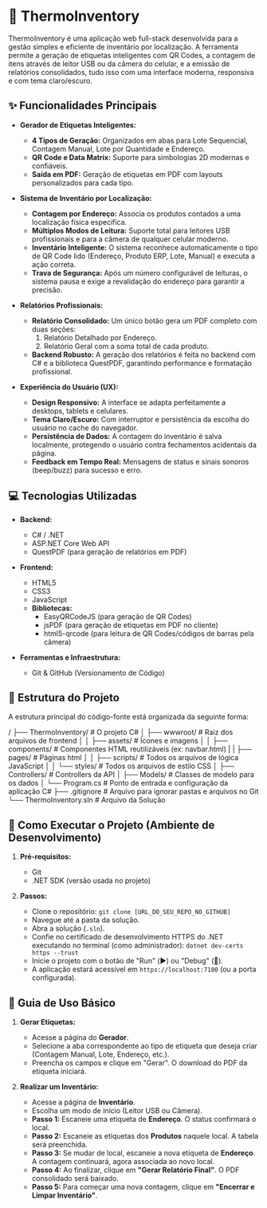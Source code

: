 # 🏢 ThermoInventory

ThermoInventory é uma aplicação web full-stack desenvolvida para a gestão simples e eficiente de inventário por localização. A ferramenta permite a geração de etiquetas inteligentes com QR Codes, a contagem de itens através de leitor USB ou da câmera do celular, e a emissão de relatórios consolidados, tudo isso com uma interface moderna, responsiva e com tema claro/escuro.

## ✨ Funcionalidades Principais

* **Gerador de Etiquetas Inteligentes:**
    * **4 Tipos de Geração:** Organizados em abas para Lote Sequencial, Contagem Manual, Lote por Quantidade e Endereço.
    * **QR Code e Data Matrix:** Suporte para simbologias 2D modernas e confiáveis.
    * **Saída em PDF:** Geração de etiquetas em PDF com layouts personalizados para cada tipo.

* **Sistema de Inventário por Localização:**
    * **Contagem por Endereço:** Associa os produtos contados a uma localização física específica.
    * **Múltiplos Modos de Leitura:** Suporte total para leitores USB profissionais e para a câmera de qualquer celular moderno.
    * **Inventário Inteligente:** O sistema reconhece automaticamente o tipo de QR Code lido (Endereço, Produto ERP, Lote, Manual) e executa a ação correta.
    * **Trava de Segurança:** Após um número configurável de leituras, o sistema pausa e exige a revalidação do endereço para garantir a precisão.

* **Relatórios Profissionais:**
    * **Relatório Consolidado:** Um único botão gera um PDF completo com duas seções:
        1.  Relatório Detalhado por Endereço.
        2.  Relatório Geral com a soma total de cada produto.
    * **Backend Robusto:** A geração dos relatórios é feita no backend com C# e a biblioteca QuestPDF, garantindo performance e formatação profissional.

* **Experiência do Usuário (UX):**
    * **Design Responsivo:** A interface se adapta perfeitamente a desktops, tablets e celulares.
    * **Tema Claro/Escuro:** Com interruptor e persistência da escolha do usuário no cache do navegador.
    * **Persistência de Dados:** A contagem do inventário é salva localmente, protegendo o usuário contra fechamentos acidentais da página.
    * **Feedback em Tempo Real:** Mensagens de status e sinais sonoros (beep/buzz) para sucesso e erro.

## 💻 Tecnologias Utilizadas

* **Backend:**
    * C# / .NET
    * ASP.NET Core Web API
    * QuestPDF (para geração de relatórios em PDF)

* **Frontend:**
    * HTML5
    * CSS3 
    * JavaScript 
    * **Bibliotecas:**
        * EasyQRCodeJS (para geração de QR Codes)
        * jsPDF (para geração de etiquetas em PDF no cliente)
        * html5-qrcode (para leitura de QR Codes/códigos de barras pela câmera)

* **Ferramentas e Infraestrutura:**
    * Git & GitHub (Versionamento de Código)

## 📁 Estrutura do Projeto

A estrutura principal do código-fonte está organizada da seguinte forma:

/
├── ThermoInventory/      # O projeto C#
│   ├── wwwroot/              # Raiz dos arquivos de frontend
│   │   ├── assets/           # Ícones e imagens
│   │   ├── components/       # Componentes HTML reutilizáveis (ex: navbar.html)
|   |   ├── pages/            # Páginas html
│   │   ├── scripts/          # Todos os arquivos de lógica JavaScript
│   │   └── styles/           # Todos os arquivos de estilo CSS
│   ├── Controllers/          # Controllers da API
│   ├── Models/               # Classes de modelo para os dados
│   └── Program.cs            # Ponto de entrada e configuração da aplicação C#
├── .gitignore                # Arquivo para ignorar pastas e arquivos no Git
└── ThermoInventory.sln       # Arquivo da Solução

## 🚀 Como Executar o Projeto (Ambiente de Desenvolvimento)

1.  **Pré-requisitos:**
    * Git
    * .NET SDK (versão usada no projeto)

2.  **Passos:**
    * Clone o repositório: `git clone [URL_DO_SEU_REPO_NO_GITHUB]`
    * Navegue até a pasta da solução.
    * Abra a solução (`.sln`).
    * Confie no certificado de desenvolvimento HTTPS do .NET executando no terminal (como administrador): `dotnet dev-certs https --trust`
    * Inicie o projeto com o botão de "Run" (▶️) ou "Debug" (🐞).
    * A aplicação estará acessível em `https://localhost:7100` (ou a porta configurada).

## 📖 Guia de Uso Básico

1.  **Gerar Etiquetas:**
    * Acesse a página do **Gerador**.
    * Selecione a aba correspondente ao tipo de etiqueta que deseja criar (Contagem Manual, Lote, Endereço, etc.).
    * Preencha os campos e clique em "Gerar". O download do PDF da etiqueta iniciará.

2.  **Realizar um Inventário:**
    * Acesse a página de **Inventário**.
    * Escolha um modo de início (Leitor USB ou Câmera).
    * **Passo 1:** Escaneie uma etiqueta de **Endereço**. O status confirmará o local.
    * **Passo 2:** Escaneie as etiquetas dos **Produtos** naquele local. A tabela será preenchida.
    * **Passo 3:** Se mudar de local, escaneie a nova etiqueta de **Endereço**. A contagem continuará, agora associada ao novo local.
    * **Passo 4:** Ao finalizar, clique em **"Gerar Relatório Final"**. O PDF consolidado será baixado.
    * **Passo 5:** Para começar uma nova contagem, clique em **"Encerrar e Limpar Inventário"**.